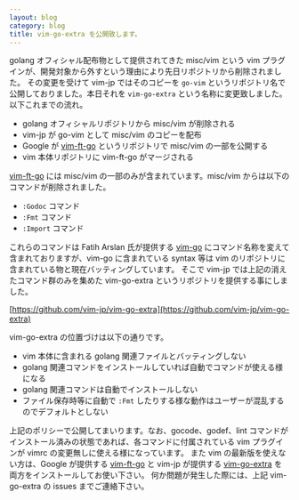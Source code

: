 ```yaml
---
layout: blog
category: blog
title: vim-go-extra を公開致します。
---
```

golang オフィシャル配布物として提供されてきた misc/vim という vim プラグインが、開発対象から外すという理由により先日リポジトリから削除されました。
その変更を受けて vim-jp ではそのコピーを `go-vim` というリポジトリ名で公開しておりました。本日それを `vim-go-extra` という名称に変更致しました。
以下これまでの流れ。

* golang オフィシャルリポジトリから misc/vim が削除される
* vim-jp が go-vim として misc/vim のコピーを配布
* Google が [vim-ft-go](https://github.com/google/vim-ft-go) というリポジトリで misc/vim の一部を公開する
* vim 本体リポジトリに vim-ft-go がマージされる

[vim-ft-go](https://github.com/google/vim-ft-go) には misc/vim の一部のみが含まれています。misc/vim からは以下のコマンドが削除されました。

* `:Godoc` コマンド
* `:Fmt` コマンド
* `:Import` コマンド

これらのコマンドは Fatih Arslan 氏が提供する  [vim-go](https://github.com/fatih/vim-go) にコマンド名称を変えて含まれておりますが、vim-go に含まれている syntax 等は vim のリポジトリに含まれている物と現在バッティングしています。
そこで vim-jp では上記の消えたコマンド群のみを集めた vim-go-extra というリポジトリを提供する事にしました。

[https://github.com/vim-jp/vim-go-extra](https://github.com/vim-jp/vim-go-extra)

vim-go-extra の位置づけは以下の通りです。

* vim 本体に含まれる golang 関連ファイルとバッティングしない
* golang 関連コマンドをインストールしていれば自動でコマンドが使える様になる
* golang 関連コマンドは自動でインストールしない
* ファイル保存時等に自動で `:Fmt` したりする様な動作はユーザーが混乱するのでデフォルトとしない

上記のポリシーで公開してまいります。なお、gocode、godef、lint コマンドがインストール済みの状態であれば、各コマンドに付属されている vim プラグインが vimrc の変更無しに使える様になっています。
また vim の最新版を使えない方は、Google が提供する [vim-ft-go](https://github.com/google/vim-ft-go) と vim-jp が提供する [vim-go-extra](https://github.com/vim-jp/vim-go-extra) を両方をインストールしてお使い下さい。
何か問題が発生した際には、上記 vim-go-extra の issues までご連絡下さい。
